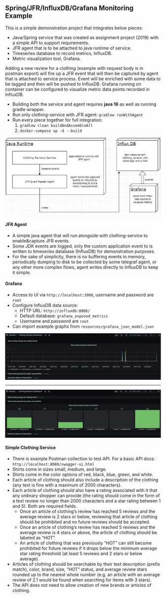 ## Spring/JFR/InfluxDB/Grafana Monitoring Example

This is a simple demonstration project that integrates below pieces:

* Java/Spring service that was created as assignment project (2019) with a simple API to support requirements.
* JFR agent that is to be attached to java runtime of service.
* Timeseries database to record metrics, InfluxDB.
* Metric visualization tool, Grafana.

Adding a new review for a clothing (example with request body is in postman export) will fire up a JFR event that will then be captured by agent that
is attached to service process. Event will be enriched with some data to be tagged and then will be pushed to InfluxDB. Grafana running on container
can be configured to visualize metric data points recorded in InfluxDB.

* Building both the service and agent requires **java 16** as well as running gradle wrapper.
* Run only clothing-service with JFR agent: `gradlew runWithAgent`
* Run every piece together for full integration:
    1. `gradlew clean buildAndAssembleAll`
    2. `docker-compose up -d --build`

![birdview][birdview]

#### JFR Agent

* A simple java agent that will run alongside with clothing-service to enable&capture JFR events.
* Some JDK events are logged, only the custom application event to is written to timeseries database (InfluxDB) for demonstration purposes.
* For the sake of simplicity, there is no buffering events in memory, periodically dumping to disk to be collected by some telegraf agent, or any
  other more complex flows, agent writes directly to InfluxDB to keep it simple.

#### Grafana

* Access to UI via `http://localhost:3000`, username and password are `root`
* Configure InfluxDB data source:
    * HTTP URL: `http://influxdb:8086/`
    * Default database: `grafana_exposed_metrics`
    * Username and password are `root`
* Can import example graphs from `resources/grafana_json_model.json`

![dashboard_1]

---

![dashboard_2]

#### Simple Clothing Service

* There is example Postman collection to test API. For a basic API docs: `http://localhost:8080/swagger-ui.html`
* Shirts come in sizes small, medium, and large.
* Shirts come in the color options of red, black, blue, green, and white.
* Each article of clothing should also include a description of the clothing (any text is fine with a maximum of 2000 characters).
* Each article of clothing should also have a rating associated with it that any ordinary shopper can provide (the rating should come in the form of a
  text review no longer than 2000 characters and a star rating between 1 and 5). Both are required fields.
    * Once an article of clothing’s review has reached 5 reviews and the average review is 2 stars or below, reviewing that article of clothing should
      be prohibited and no future reviews should be accepted.
    * Once an article of clothing’s review has reached 5 reviews and the average review is 4 stars or above, the article of clothing should be labeled
      as “HOT”.
    * An article of clothing that was previously “HOT” can still become prohibited for future reviews if it drops below the minimum average star
      rating threshold (at least 5 reviews and 2 stars or below average).
* Articles of clothing should be searchable by their text description (prefix match), color, brand, size, “HOT” status, and average review stars
  rounded up to the nearest whole number (e.g. an article with an average review of 2.1 would be found when searching for items with 3 stars).
* The API does not need to allow creation of new brands or articles of clothing.

[birdview]: resources/jfr_to_grafana.jpg "Birdview"

[dashboard_1]: resources/dashboard_1.jpg

[dashboard_2]: resources/dashboard_2.jpg

